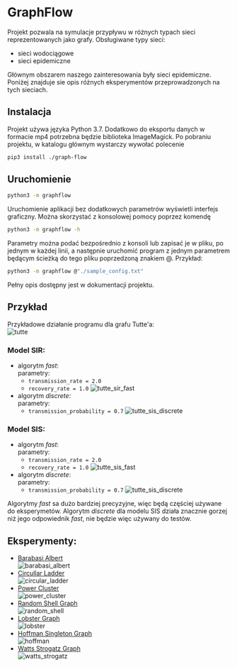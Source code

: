 # GraphFlow
Projekt pozwala na symulacje przypływu w różnych typach sieci reprezentowanych jako grafy.
Obsługiwane typy sieci:
- sieci wodociągowe
- sieci epidemiczne

Głównym obszarem naszego zainteresowania były sieci epidemiczne. Poniżej znajduje sie opis różnych eksperymentów
 przeprowadzonych na tych sieciach.
 
## Instalacja
Projekt używa języka Python 3.7. Dodatkowo do eksportu danych w formacie mp4 potrzebna będzie biblioteka ImageMagick.
Po pobraniu projektu, w katalogu głównym wystarczy wywołać polecenie

```bash
pip3 install ./graph-flow
```


## Uruchomienie

```bash
python3 -m graphflow
```

Uruchomienie aplikacji bez dodatkowych parametrów wyświetli interfejs graficzny.
Można skorzystać z konsolowej pomocy poprzez komendę
```bash
python3 -m graphflow -h
```

Parametry można podać bezpośrednio z konsoli lub zapisać je w pliku, po jednym w każdej linii,
a następnie uruchomić program z jednym parametrem będącym ścieżką do tego pliku poprzedzoną znakiem @.
Przykład:
```bash
python3 -m graphflow @"./sample_config.txt"
```

Pełny opis dostępny jest w dokumentacji projektu.

## Przykład
Przykładowe działanie programu dla grafu Tutte'a:  
![tutte](resources/tutte_graph/tutte_graph_.png)

### Model SIR:
- algorytm _fast_:  
    parametry:
    - `transmission_rate = 2.0`
    - `recovery_rate = 1.0`
![tutte_sir_fast](resources/tutte_graph/sir_fast.gif)
- algorytm _discrete_:  
    parametry:
    - `transmission_probability = 0.7`
![tutte_sis_discrete](resources/tutte_graph/sir_discrete.gif)
### Model SIS:
- algorytm _fast_:  
    parametry:
    - `transmission_rate = 2.0`
    - `recovery_rate = 1.0`
![tutte_sis_fast](resources/tutte_graph/sis_fast.gif)
- algorytm _discrete_:  
    parametry:
    - `transmission_probability = 0.7`
![tutte_sis_discrete](resources/tutte_graph/sis_discrete.gif)

Algorytmy _fast_ sa dużo bardziej precyzyjne, więc będą częściej używane do eksperymetów. Algorytm _discrete_ dla 
 modelu SIS działa znacznie gorzej niż jego odpowiednik _fast_, nie będzie więc używany do testów.
 
## Eksperymenty:
- [Barabasi Albert](resources/barabasi_albert_graph/experiment.md)  
![barabasi_albert](resources/barabasi_albert_graph/barabasi_albert_graph_500_3.png)
- [Circullar Ladder](resources/circular_ladder_graph/experiment.md)  
![circular_ladder](resources/circular_ladder_graph/circular_ladder_graph300.png)
- [Power Cluster](resources/power_cluster/experiment.md)  
![power_cluster](resources/power_cluster/powerlaw_cluster_graph_300_1_0-30.png)
- [Random Shell Graph](resources/shell/experiment.md)  
![random_shell](resources/shell/random_shell_graph_.png)
- [Lobster Graph](resources/lobster/experiment.md)  
![lobster](resources/lobster/random_lobster_300_0-80_0-80.png)  
- [Hoffman Singleton Graph](resources/hoffman/experiment.md)  
![hoffman](resources/hoffman/hoffman_singleton_graph_.png)  
- [Watts Strogatz Graph](resources/watts_strogatz/experiment.md)  
![watts_strogatz](resources/watts_strogatz/watts_strogatz_graph_300_4_0-20.png)